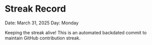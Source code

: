 # Streak Record

Date: March 31, 2025
Day: Monday

Keeping the streak alive! This is an automated backdated commit to maintain GitHub contribution streak.